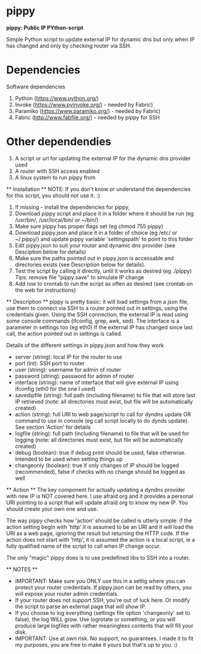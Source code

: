 # pippy

**pippy: Public IP PYthon-script**

Simple Python script to update external IP for dynamic dns but only when IP has changed and only by checking router via SSH.

# Dependencies

Software dependencies

1.  Python (https://www.python.org/)
2.  Invoke (https://www.pyinvoke.org/) - needed by Fabric)
3.  Paramiko (https://www.paramiko.org/) - needed by Fabric)
4.  Fabric (http://www.fabfile.org/) - needed by pippy for SSH
  
# Other dependendies

1.  A script or url for updating the external IP for the dynamic dns provider used
2.  A router with SSH access enabled
3.  A linux system to run pippy from 
 
** Installation **
NOTE: If you don't know or understand the dependencies for this script, you should not use it. :)

1.  If missing - install the dependencies for pippy, 
2.  Download pippy script and place it in a folder where it should be run (eg /usr/bin/, /usr/local/bin/ or ~/bin/)
3.  Make sure pippy has proper flags set (eg chmod 755 pippy)
4.  Download pippy.json and place it in a folder of choice (eg /etc/ or ~/.pippy/) and update pippy variable 'settingspath' to point to this folder
5.  Edit pippy.json to suit your router and dynamic dns provider (see Desciption below for details)
6.  Make sure the paths pointed out in pippy.json is accessable and directories exists (see Description below for details).
7.  Test the script by calling it directly, until it works as desired (eg ./pippy) Tips: remove file "pippy.save" to simulate IP change
8.  Add row to crontab to run the script as often as desired (see crontab on the web for instructions)

** Description **
pippy is pretty basic: it will load settings from a json file, use them to connect via SSH to a router pointed out in settings, using the credentials given. 
Using the SSH connection, the external IP is read using some console commands (ifconfig, grep, awk, sed). The interface is a parameter in settings too (eg eth0)
If the external IP has changed since last call, the action pointed out in settings is called.

Details of the different settings in pippy.json and how they work

*  server (string): local IP for the router to use
*  port (int): SSH port to router
*  user (string): username for admin of router
*  password (string): password for admin of router
*  interface (string): name of interface that will give external IP using ifconfig (eth0 for the one I used)
*  savedipfile (string): full path (including filename) to file that will store last IP retrieved (note: all directories must exist, but file will be automatically created)
*  action (string): full URI to web page/script to call for dyndns update OR command to use in console (eg call script locally to do dynds update). See section 'Action' for details
*  logfile (string): full path (including filename) to file that will be used for logging (note: all directories must exist, but file will be automatically created)
*  debug (boolean): true if debug print should be used, false otherwise. Intended to be used when setting things up
*  changeonly (boolean): true if only changes of IP should be logged (recommended), false if checks with no change should be logged as well

** Action **
The key component for actually updating a dyndns provider with new IP is NOT covered here. I use afraid.org and it provides a personal URI pointing to a script that will update afraid.org to know my new IP. You should create your own one and use.

The way pippy checks how 'action' should be called is utterly simple: if the action setting begin with 'http' it is assumed to be an URI and it will load the URI as a web page, ignoring the result but returning the HTTP code.
If the action does not start with 'http', it is assumed the action is a local script, ie a fully qualified name of the script to call when IP change occur.

The only "magic" pippy does is to use predefined libs to SSH into a router.

** NOTES **

*  IMPORTANT: Make sure you ONLY use this in a settig where you can protect your router credentials. If pippy.json can be read by others, you will expose your router admin credentials.
*  If your router does not support SSH, you're out of luck here. Or modify the script to parse an external page that will show IP.
*  If you choose to log everything (settings file option 'changeonly' set to false), the log WILL grow. Use logrotate or something, or you will produce large logfiles with rather meaningless contents that will fill your disk.
*  IMPORTANT: Use at own risk. No support, no guarantees. I made it to fit my purposes, you are free to make it yours but that's up to you. :)  
